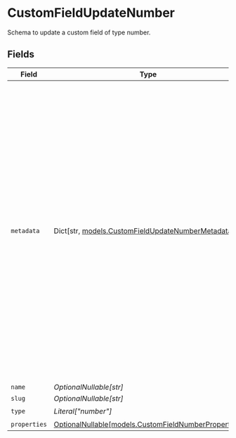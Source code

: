 # CustomFieldUpdateNumber

Schema to update a custom field of type number.


## Fields

| Field                                                                                                                                                                                                                                                                                        | Type                                                                                                                                                                                                                                                                                         | Required                                                                                                                                                                                                                                                                                     | Description                                                                                                                                                                                                                                                                                  |
| -------------------------------------------------------------------------------------------------------------------------------------------------------------------------------------------------------------------------------------------------------------------------------------------- | -------------------------------------------------------------------------------------------------------------------------------------------------------------------------------------------------------------------------------------------------------------------------------------------- | -------------------------------------------------------------------------------------------------------------------------------------------------------------------------------------------------------------------------------------------------------------------------------------------- | -------------------------------------------------------------------------------------------------------------------------------------------------------------------------------------------------------------------------------------------------------------------------------------------- |
| `metadata`                                                                                                                                                                                                                                                                                   | Dict[str, [models.CustomFieldUpdateNumberMetadata](../models/customfieldupdatenumbermetadata.md)]                                                                                                                                                                                            | :heavy_minus_sign:                                                                                                                                                                                                                                                                           | Key-value object allowing you to store additional information.<br/><br/>The key must be a string with a maximum length of **40 characters**.<br/>The value must be either:<br/><br/>* A string with a maximum length of **500 characters**<br/>* An integer<br/>* A boolean<br/><br/>You can store up to **50 key-value pairs**. |
| `name`                                                                                                                                                                                                                                                                                       | *OptionalNullable[str]*                                                                                                                                                                                                                                                                      | :heavy_minus_sign:                                                                                                                                                                                                                                                                           | N/A                                                                                                                                                                                                                                                                                          |
| `slug`                                                                                                                                                                                                                                                                                       | *OptionalNullable[str]*                                                                                                                                                                                                                                                                      | :heavy_minus_sign:                                                                                                                                                                                                                                                                           | N/A                                                                                                                                                                                                                                                                                          |
| `type`                                                                                                                                                                                                                                                                                       | *Literal["number"]*                                                                                                                                                                                                                                                                          | :heavy_check_mark:                                                                                                                                                                                                                                                                           | N/A                                                                                                                                                                                                                                                                                          |
| `properties`                                                                                                                                                                                                                                                                                 | [OptionalNullable[models.CustomFieldNumberProperties]](../models/customfieldnumberproperties.md)                                                                                                                                                                                             | :heavy_minus_sign:                                                                                                                                                                                                                                                                           | N/A                                                                                                                                                                                                                                                                                          |